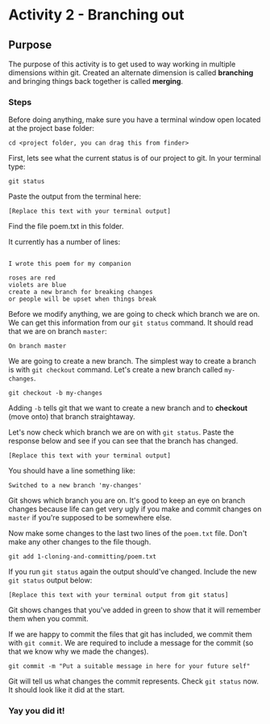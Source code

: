 
# Activity 2 - Branching out

## Purpose

The purpose of this activity is to get used to way working in multiple dimensions within git. Created an alternate dimension is called **branching** and bringing things back together is called **merging**.

### Steps

Before doing anything, make sure you have a terminal window open located at the project base folder:

```
cd <project folder, you can drag this from finder>
```

First, lets see what the current status is of our project to git. In your terminal type:

```
git status
```

Paste the output from the terminal here:

```
[Replace this text with your terminal output]
```

Find the file poem.txt in this folder.

It currently has a number of lines:

```

I wrote this poem for my companion

roses are red
violets are blue
create a new branch for breaking changes
or people will be upset when things break
```

Before we modify anything, we are going to check which branch we are on. We can get this information from our `git status` command. It should read that we are on branch `master`:

```
On branch master
```

We are going to create a new branch. The simplest way to create a branch is with `git checkout` command. Let's create a new branch called `my-changes`.

```
git checkout -b my-changes
```

Adding `-b` tells git that we want to create a new branch and to **checkout** (move onto) that branch straightaway.

Let's now check which branch we are on with `git status`. Paste the response below and see if you can see that the branch has changed.

```
[Replace this text with your terminal output]
```

You should have a line something like:

```
Switched to a new branch 'my-changes'
```

Git shows which branch you are on. It's good to keep an eye on branch changes because life can get very ugly if you make and commit changes on `master` if you're supposed to be somewhere else.

Now make some changes to the last two lines of the `poem.txt` file. Don't make any other changes to the file though.

```
git add 1-cloning-and-committing/poem.txt
```

If you run `git status` again the output should've changed. Include the new `git status` output below:

```
[Replace this text with your terminal output from git status]
```

Git shows changes that you've added in green to show that it will remember them when you commit.

If we are happy to commit the files that git has included, we commit them with `git commit`. We are required to include a message for the commit (so that we know why we made the changes).

```
git commit -m "Put a suitable message in here for your future self"
```

Git will tell us what changes the commit represents. Check `git status` now. It should look like it did at the start.

### Yay you did it!
